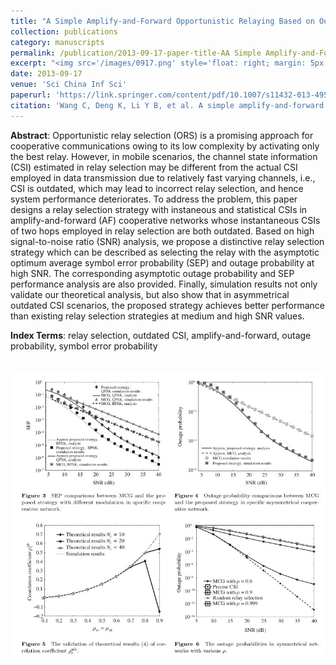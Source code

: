 ```yaml
---
title: "A Simple Amplify-and-Forward Opportunistic Relaying Based on Outdated Channel State Information"
collection: publications
category: manuscripts
permalink: /publication/2013-09-17-paper-title-AA Simple Amplify-and-Forward Opportunistic Relaying Based on Outdated Channel State Information
excerpt: "<img src='/images/0917.png' style='float: right; margin: 5px;'>This research proposes a novel relay selection strategy for amplify-and-forward cooperative networks with outdated channel state information (CSI). By combining outdated and statistical CSI, the strategy optimizes symbol error probability (SEP) and outage probability at high SNR, achieving better performance than traditional methods in asymmetrical networks."
date: 2013-09-17
venue: 'Sci China Inf Sci'
paperurl: 'https://link.springer.com/content/pdf/10.1007/s11432-013-4951-1.pdf'
citation: 'Wang C, Deng K, Li Y B, et al. A simple amplify-and-forward opportunistic relaying based on outdated channel state information[J]. Science China Information Sciences, 2014, 57: 1-14.'
---
```




**Abstract**: Opportunistic relay selection (ORS) is a promising approach for cooperative communications owing to its low complexity by activating only the best relay. However, in mobile scenarios, the channel state information (CSI) estimated in relay selection may be different from the actual CSI employed in data transmission due to relatively fast varying channels, i.e., CSI is outdated, which may lead to incorrect relay selection, and hence system performance deteriorates. To address the problem, this paper designs a relay selection strategy with instaneous and statistical CSIs in amplify-and-forward (AF) cooperative networks whose instantaneous CSIs of two hops employed in relay selection are both outdated. Based on high signal-to-noise ratio (SNR) analysis, we propose a distinctive relay selection strategy which can be described as selecting the relay with the asymptotic optimum average symbol error probability (SEP) and outage probability at high SNR. The corresponding asymptotic outage probability and SEP performance analysis are also provided. Finally, simulation results not only validate our theoretical analysis, but also show that in asymmetrical outdated CSI scenarios, the proposed strategy achieves better performance than existing relay selection strategies at medium and high SNR values.


**Index Terms**: relay selection, outdated CSI, amplify-and-forward, outage probability, symbol error probability


<br/><img src='/images/ASA.png' width = "600">
